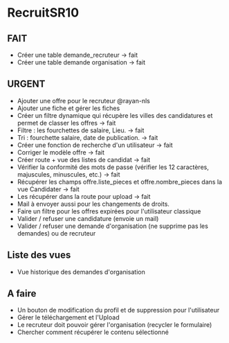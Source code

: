 # RecruitSR10



## FAIT 


- Créer une table demande_recruteur ->  fait
- Créer une table demande organisation -> fait

## URGENT
 
 - Ajouter une offre pour le recruteur @rayan-nls
 - Ajouter une fiche et gérer les fiches
 - Créer un filtre dynamique qui récupère les villes des candidatures et permet de classer les offres -> fait
 - Filtre  : les fourchettes de salaire, Lieu. -> fait
 - Tri : fourchette salaire, date de publication.  -> fait
 - Créer une fonction de recherche d'un utilisateur -> fait
 - Corriger le modèle offre -> fait
 - Créer route + vue des listes de candidat -> fait 
 - Vérifier la conformité des mots de passe (vérifier les 12 caractères, majuscules, minuscules, etc.) -> fait
 - Récupérer les champs offre.liste_pieces et offre.nombre_pieces dans la vue Candidater  -> fait
 - Les récupérer dans la route pour upload -> fait
 - Mail à  envoyer aussi pour les changements de droits.
 - Faire un filtre pour les offres expirées pour l'utilisateur classique  
 - Valider / refuser une candidature (envoie un mail)
- Valider / refuser une demande d'organisation (ne supprime pas les demandes) ou de recruteur



## Liste des vues 
 
- Vue historique des demandes d'organisation


## A faire
   
- Un bouton de modification du profil et de suppression pour l'utilisateur
- Gérer le téléchargement et l'Upload 
- Le recruteur doit pouvoir gérer l'organisation (recycler le formulaire) 
- Chercher comment récupérer le contenu sélectionné
